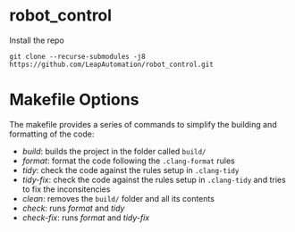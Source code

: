 # robot_control

Install the repo
```
git clone --recurse-submodules -j8 https://github.com/LeapAutomation/robot_control.git
```

# Makefile Options

The makefile provides a series of commands to simplify the building and formatting of the code:

- *build*: builds the project in the folder called `build/`
- *format*: format the code following the `.clang-format` rules
- *tidy*: check the code against the rules setup in `.clang-tidy`
- *tidy-fix*: check the code against the rules setup in `.clang-tidy` and tries to fix the inconsitencies
- *clean*: removes the `build/` folder and all its contents
- *check*: runs *format* and *tidy*
- *check-fix*: runs *format* and *tidy-fix*
